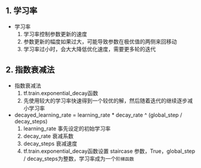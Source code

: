 
## 1. 学习率

* 学习率
    1. 学习率控制参数更新的速度
    2. 参数更新的幅度如果过大，可能导致参数在极优值的两侧来回移动
    3. 学习率过小时，会大大降低优化速度，需要更多轮的迭代

## 2. 指数衰减法

* 指数衰减法
    1. tf.train.exponential_decay函数
    2. 先使用较大的学习率快速得到一个较优的解，然后随着迭代的继续逐步减小学习率
* decayed_learning_rate = learning_rate * decay_rate ^ (global_step / decay_steps)
    1. learning_rate 事先设定的初始学习率
    2. decay_rate 衰减系数
    3. decay_steps 衰减速度
    4. tf.train.exponential_decay函数设置 staircase 参数，True，global_step / decay_steps为整数，学习率成为一个`阶梯函数`